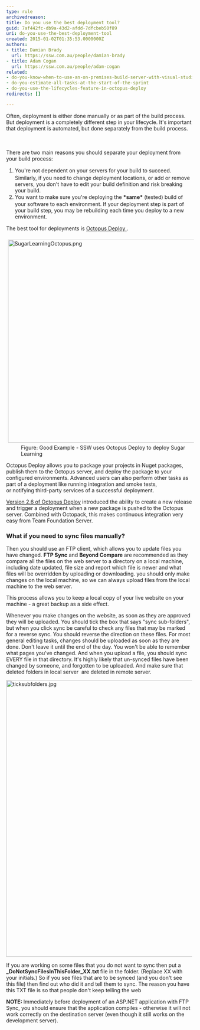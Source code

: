 ```yaml
---
type: rule
archivedreason: 
title: Do you use the best deployment tool?
guid: 7af442fc-db9a-43d2-afdd-7dfcbeb50f89
uri: do-you-use-the-best-deployment-tool
created: 2015-01-02T01:35:53.0000000Z
authors:
- title: Damian Brady
  url: https://ssw.com.au/people/damian-brady
- title: Adam Cogan
  url: https://ssw.com.au/people/adam-cogan
related:
- do-you-know-when-to-use-an-on-premises-build-server-with-visual-studio-online
- do-you-estimate-all-tasks-at-the-start-of-the-sprint
- do-you-use-the-lifecycles-feature-in-octopus-deploy
redirects: []

---
```



Often, deployment is either done manually&#160;or as part of the build process. But deployment is a completely different step in your lifecycle. It's important that deployment is automated, but done&#160;separately&#160;from the build process.<br>
<br><excerpt class='endintro'></excerpt><br>
<p>There are two main reasons you should separate your deployment from your build process&#58;</p><ol><li>
      <span style="line-height&#58;20.8px;">You're not dependent on your servers for your build to succeed. Similarly, if you need to change deployment locations, or add or remove servers, you don't have to edit your build definition and risk breaking your build.<br></span></li><li>
      <span style="line-height&#58;20.8px;">You want to make sure you're deploying the <strong>*same*</strong>&#160;(tested)&#160;build of your software to each environment. If your deployment step is part of your build step, you may be rebuilding each time you deploy to a new environment.</span></li></ol><div>
   <span style="line-height&#58;20.8px;">The best tool for&#160;deployments is <a href="http&#58;//octopusdeploy.com/">Octopus Deploy </a>.</span></div><dl class="image"><dt> <img src="/PublishingImages/SugarLearningOctopus.png" alt="SugarLearningOctopus.png" style="margin&#58;5px;width&#58;550px;" /> </dt><dd> Figure&#58; Good Example - SSW uses Octopus Deploy to deploy Sugar Learning</dd></dl><p>Octopus Deploy allows you to package your projects in Nuget packages, publish them to the Octopus server, and deploy&#160;the package to your configured environments. Advanced users can also perform other tasks as part of a deployment like&#160;running&#160;integration and smoke tests, or&#160;notifying&#160;third-party services of a successful deployment.</p><p> 
   <a href="http&#58;//octopusdeploy.com/blog/2.6">Version 2.6 of Octopus Deploy</a> introduced the ability to create&#160;a new release and trigger a deployment when a new package is pushed to the Octopus server. Combined with Octopack, this makes continuous integration very easy from Team Foundation Server.</p><h3>What if you need to sync files manually?<br></h3><p>Then you should use an FTP client, which allows you to update files you have changed. <b>FTP Sync</b> and <b>Beyond Compare</b> are recommended as they compare all the files on the web server to a directory on a local machine, including date updated, file size and report which file is newer and what files will be overridden by uploading or downloading. you should only make changes on the local machine, so we can always upload files from the local machine to the web server.&#160;</p><p>This process allows you to keep a local copy of your live website on your machine - a great backup as a side effect.&#160;</p><p>Whenever you make changes on the website, as soon as they are approved they will be uploaded. You should tick the box that says &quot;sync sub-folders&quot;, but when you click sync be careful to check any files that may be marked for a reverse sync. You should reverse the direction on these files. For most general editing tasks, changes should be uploaded as soon as they are done. Don't leave it until the end of the day. You won't be able to remember what pages you've changed. And when you upload a file, you should sync EVERY file in that directory. It's highly likely that un-synced files have been changed by someone, and forgotten to be uploaded. And make sure that deleted folders in local server &#160;are deleted in remote server.&#160;<br></p><dl class="image"><dt><img src="/PublishingImages/ticksubfolders.jpg" alt="ticksubfolders.jpg" style="width&#58;750px;" /> </dt> </dl>
<p>If you are working on some files that you do not want to&#160;sync then put a <b>_DoNotSyncFilesInThisFolder_XX.txt </b>file in the folder. (Replace XX with your initials.) So if you see files that are to be synced (and you don't see this file) then find out who did it and tell them to sync. The reason you have this TXT file is so that people don't keep telling the web</p><p>
   <b> NOTE&#58; </b>Immediately before deployment of an ASP.NET application with FTP ​​Sync, you should ensure that the application compiles - otherwise it will not work correctly on the destination server (even though it still works on the development server).</p>


